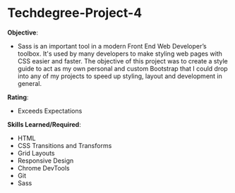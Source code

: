 # Techdegree-Project-4
<strong>Objective</strong>:
- Sass is an important tool in a modern Front End Web Developer’s toolbox. It's used by many developers to make styling web pages with CSS easier and faster. The objective of this project was to create a style guide to act as my own personal and custom Bootstrap that I could drop into any of my projects to speed up styling, layout and development in general. 

<strong>Rating</strong>:
- Exceeds Expectations

<strong>Skills Learned/Required</strong>:
- HTML
- CSS Transitions and Transforms
- Grid Layouts
- Responsive Design
- Chrome DevTools
- Git
- Sass
